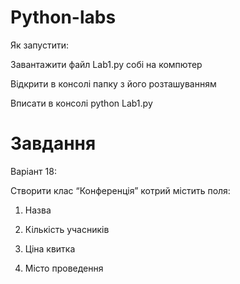 # Python-labs

 Як запустити:

 Завантажити файл Lab1.py собі на компютер

 Відкрити в консолі папку з його розташуванням

 Вписати в консолі python Lab1.py

# Завдання

 Варіант 18:
 
 Створити клас “Конференція”  котрий містить поля:
 
 1) Назва
 
 2) Кількість учасників
 
 3) Ціна квитка
 
 4) Місто проведення
